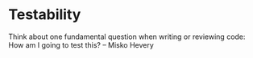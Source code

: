 # Testability

Think about one fundamental question when writing or reviewing code: How am I going to test this? – Misko Hevery


